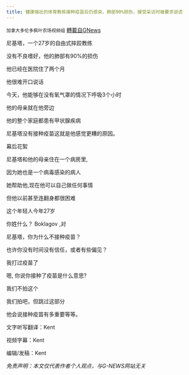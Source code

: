 ```yaml
---
title: 健康强壮的体育教练接种疫苗后仍感染，肺部90%损伤，接受采访时被要求说谎
---
```

`加拿大多伦多枫叶农场视频组` [轉載自GNews](https://gnews.org/zh-hans/1600613/)

尼基塔，一个27岁的自由式摔跤教练

没有不良嗜好，他的肺部有90%的损伤

他已经在医院住了两个月

他很难开口说话

今天，他能够在没有氧气罩的情况下呼吸3个小时

他的母亲就在他旁边

他的整个家庭都患有甲状腺疾病

尼基塔没有接种疫苗这就是他感觉更糟的原因。

幕后花絮

尼基塔和他的母亲住在一个病房里,

因为她也是一个病毒感染的病人

她帮助他,现在他可以自己做任何事情

但他以前甚至连翻身都很困难

这个年轻人今年27岁

你姓什么？ Boklagov ,对

尼基塔，你为什么不接种疫苗？

也许你没有时间没有信任，或者有些偏见？

我打过疫苗了

嗯, 你说你接种了疫苗是什么意思?

我们不拍这个

我们拍吧，但跳过这部分

他会说接种疫苗有多重要等等。

文字听写翻译：Kent

视频字幕：Kent

编辑/发稿：Kent

*免责声明：本文仅代表作者个人观点，与G-NEWS网站无关*
